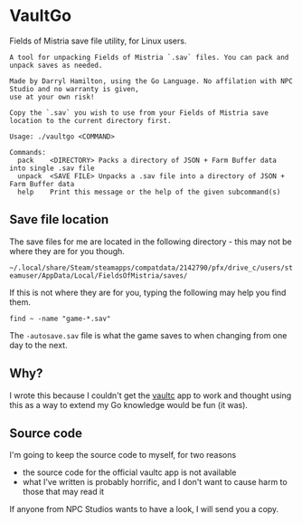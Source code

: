 # VaultGo
Fields of Mistria save file utility, for Linux users.

```
A tool for unpacking Fields of Mistria `.sav` files. You can pack and unpack saves as needed.

Made by Darryl Hamilton, using the Go Language. No affilation with NPC Studio and no warranty is given,
use at your own risk!

Copy the `.sav` you wish to use from your Fields of Mistria save location to the current directory first.

Usage: ./vaultgo <COMMAND>

Commands:
  pack    <DIRECTORY> Packs a directory of JSON + Farm Buffer data into single .sav file
  unpack  <SAVE FILE> Unpacks a .sav file into a directory of JSON + Farm Buffer data
  help    Print this message or the help of the given subcommand(s)
```

## Save file location
The save files for me are located in the following directory - this may not be where they are for you though.

`~/.local/share/Steam/steamapps/compatdata/2142790/pfx/drive_c/users/steamuser/AppData/Local/FieldsOfMistria/saves/`

If this is not where they are for you, typing the following may help you find them.

`find ~ -name "game-*.sav"`

The `-autosave.sav` file is what the game saves to when changing from one day to the next.

## Why?

I wrote this because I couldn't get the [vaultc](https://github.com/NPC-Studio/vaultc) app to work and thought using this as a way to extend my Go
knowledge would be fun (it was).

## Source code

I'm going to keep the source code to myself, for two reasons
 - the source code for the official vaultc app is not available
 - what I've written is probably horrific, and I don't want to cause harm to those that may read it

If anyone from NPC Studios wants to have a look, I will send you a copy.
